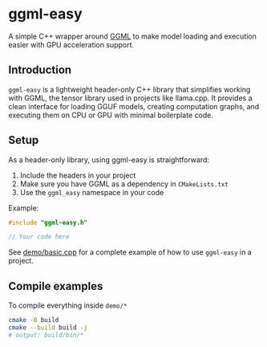 # ggml-easy

A simple C++ wrapper around [GGML](https://github.com/ggml-org/ggml) to make model loading and execution easier with GPU acceleration support.

## Introduction

`ggml-easy` is a lightweight header-only C++ library that simplifies working with GGML, the tensor library used in projects like llama.cpp. It provides a clean interface for loading GGUF models, creating computation graphs, and executing them on CPU or GPU with minimal boilerplate code.

## Setup

As a header-only library, using ggml-easy is straightforward:

1. Include the headers in your project
2. Make sure you have GGML as a dependency in `CMakeLists.txt`
3. Use the `ggml_easy` namespace in your code

Example:
```cpp
#include "ggml-easy.h"

// Your code here
```

See [demo/basic.cpp](demo/basic.cpp) for a complete example of how to use `ggml-easy` in a project.

## Compile examples

To compile everything inside `demo/*`

```sh
cmake -B build
cmake --build build -j
# output: build/bin/*
```
